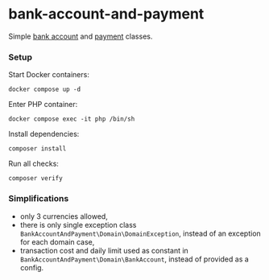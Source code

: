 # bank-account-and-payment

Simple [bank account](src/Domain/BankAccount.php) and [payment](src/Domain/Payment.php) classes.

### Setup
Start Docker containers:
```console
docker compose up -d
```

Enter PHP container:
```console
docker compose exec -it php /bin/sh
```

Install dependencies:
```console
composer install
```

Run all checks:
```console
composer verify
```

### Simplifications
 - only 3 currencies allowed,
 - there is only single exception class `BankAccountAndPayment\Domain\DomainException`, instead of an exception for each domain case,
 - transaction cost and daily limit used as constant in `BankAccountAndPayment\Domain\BankAccount`, instead of provided as a config.
